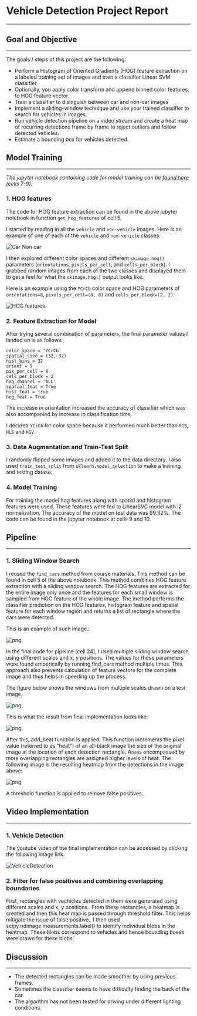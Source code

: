 
# Vehicle Detection Project Report

***

## Goal and Objective
---

The goals / steps of this project are the following:

* Perform a Histogram of Oriented Gradients (HOG) feature extraction on a labeled training set of images and train a classifier Linear SVM classifier.
* Optionally, you apply color transform and append binned color features, to HOG feature vector. 
* Train a classifier to disinguish between car and non-car images
* Implement a sliding-window technique and use your trained classifier to search for vehicles in images.
* Run vehicle detection pipeline on a video stream and create a heat map of recurring detections frame by frame to reject outliers and follow detected vehicles.
* Estimate a bounding box for vehicles detected.

## Model Training
---
_The jupyter notebook containing code for model training can be [found here](./Vehicle-Detection.ipynb) (cells 7-9)._


### 1.  HOG features

The code for HOG feature extraction can be found in the above jupyter notebook in function `get_hog_features` of cell 5.  

I started by reading in all the `vehicle` and `non-vehicle` images.  Here is an example of one of each of the `vehicle` and `non-vehicle` classes:


![Car Non car](./output_images/car_non_car.png)


I then explored different color spaces and different `skimage.hog()` parameters (`orientations`, `pixels_per_cell`, and `cells_per_block`).  I grabbed random images from each of the two classes and displayed them to get a feel for what the `skimage.hog()` output looks like.

Here is an example using the `YCrCb` color space and HOG parameters of `orientations=8`, `pixels_per_cell=(8, 8)` and `cells_per_block=(2, 2)`:


![HOG features](./output_images/hog.png)


### 2. Feature Extraction for Model

After trying several combination of parameters, the final parameter values I landed on is as follows:

```
color_space = 'YCrCb'
spatial_size = (32, 32)
hist_bins = 32
orient = 9
pix_per_cell = 8
cell_per_block = 2
hog_channel = 'ALL'
spatial_feat = True
hist_feat = True
hog_feat = True
```

The increase in orientation increased the accuracy of classifier which was also accompanied by increase in classification time.
 
I decided `YCrCb` for color space because it performed much better than `RGB`, `HLS` and `HSV`.

### 3. Data Augmentation and Train-Test Split 

I randomly flipped some images and added it to the data directory. I also used `train_test_split` from `sklearn.model_selection` to make a training and testing datase.

### 4. Model Training

For training the model hog features along with spatial and histogram features were used. These features were fed to LinearSVC model with l2 normalization. The accuracy of the model on test data was 99.32%. The code can be found in the jupyter notebook at cells 9 and 10.

## Pipeline
---

### 1. Sliding Window Search
I reused the `find_cars` method from course materials. This method can be found in cell 5 of the above notebook. This method combines HOG feature extraction with a sliding window search. The HOG features are extracted for the entire image only once and the features for each small window is sampled from HOG feature of the whole image. The method performs the classifier prediction on the HOG features, histogram feature and spatial feature for each window region and returns a list of rectangle where the cars were detected.

This is an example of such image.:

![png](./output_images/car_detected.png)

In the final code for pipeline (cell 24), I used multiple sliding window search using different scales and x, y positions. The values for these parameters were found emperically by running find_cars method multiple times. This approach also prevents calculation of feature vectors for the complete image and thus helps in speeding up the process.

The figure below shows the windows from multiple scales drawn on a test image.


![png](./output_images/sliding_window.png)

This is what the result from final implementation looks like:

![png](./output_images/final.png)

After this,  add_heat function is applied. This function increments the pixel value (referred to as "heat") of an all-black image the size of the original image at the location of each detection rectangle. Areas encompassed by more overlapping rectangles are assigned higher levels of heat. The following image is the resulting heatmap from the detections in the image above:

![png](./output_images/heatmap.png)

A threshold function is applied to remove false positives.

## Video Implementation
---

### 1. Vehicle Detection
The youtube video of the final implementation can be accessed by clicking the following image link.

![VehicleDetection](https://www.youtube.com/watch?v=gnnHQkbS_0c)



### 2. Filter for false positives and combining overlapping boundaries
First, rectangles with vechicles detected in them were generated using different scales and x, y positions.. From these rectangles, a heatmap is created and then this heat map is passed through threshold filter. This helps mitigate the issue of false positive.. I then used scipy.ndimage.measurements.label() to identify individual blobs in the heatmap. These blobs correspond to vehicles and hence bounding boxes were drawn for these blobs.


## Discussion
---

- The detected rectangles can be made smoother by using previous frames.
- Sometimes the classifier seems to have difficulty finding the back of the car. 
- The algorithm has not been tested for driving under different lighting conditions.

